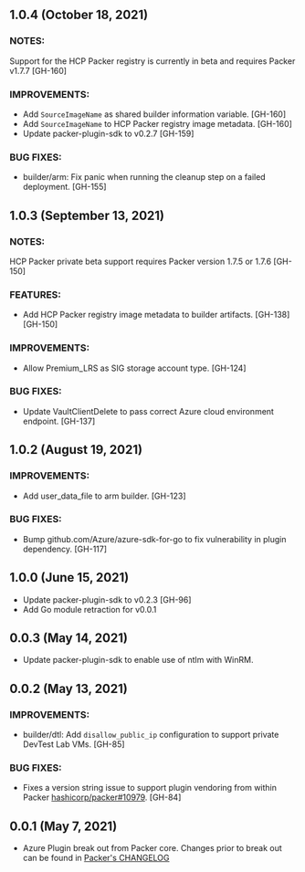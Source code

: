## 1.0.4 (October 18, 2021)

### NOTES:
Support for the HCP Packer registry is currently in beta and requires 
Packer v1.7.7 [GH-160]

### IMPROVEMENTS:
* Add `SourceImageName` as shared builder information variable. [GH-160]
* Add `SourceImageName` to HCP Packer registry image metadata. [GH-160]
* Update packer-plugin-sdk to v0.2.7 [GH-159]

### BUG FIXES:
* builder/arm: Fix panic when running the cleanup step on a failed deployment. [GH-155]

## 1.0.3 (September 13, 2021)

### NOTES:
HCP Packer private beta support requires Packer version 1.7.5 or 1.7.6 [GH-150]

### FEATURES:
* Add HCP Packer registry image metadata to builder artifacts. [GH-138] [GH-150]

### IMPROVEMENTS:
* Allow Premium_LRS as SIG storage account type. [GH-124]

### BUG FIXES:
* Update VaultClientDelete to pass correct Azure cloud environment endpoint.  [GH-137]

## 1.0.2 (August 19, 2021)

### IMPROVEMENTS:
* Add user_data_file to arm builder. [GH-123]

### BUG FIXES:
* Bump github.com/Azure/azure-sdk-for-go to fix vulnerability in plugin dependency. [GH-117]

## 1.0.0 (June 15, 2021)

* Update packer-plugin-sdk to v0.2.3 [GH-96]
* Add Go module retraction for v0.0.1

## 0.0.3 (May 14, 2021)
* Update packer-plugin-sdk to enable use of ntlm with WinRM.

## 0.0.2 (May 13, 2021)

### IMPROVEMENTS:

* builder/dtl: Add `disallow_public_ip` configuration to support private DevTest Lab VMs. [GH-85]

### BUG FIXES:

* Fixes a version string issue to support plugin vendoring from within Packer [hashicorp/packer#10979](https://github.com/hashicorp/packer/pull/10979).
  [GH-84]

## 0.0.1 (May 7, 2021)

* Azure Plugin break out from Packer core. Changes prior to break out can be found in [Packer's CHANGELOG](https://github.com/hashicorp/packer/blob/master/CHANGELOG.md)

